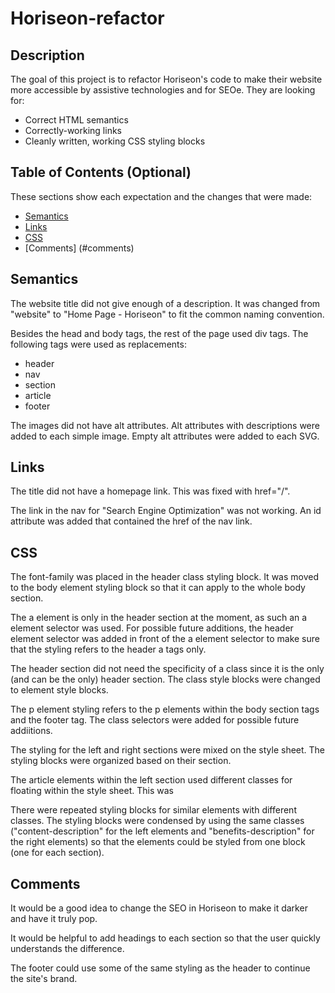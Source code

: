 # Horiseon-refactor

## Description

The goal of this project is to refactor Horiseon's code to make their website more accessible by assistive technologies and for SEOe. They are looking for: 

- Correct HTML semantics
- Correctly-working links
- Cleanly written, working CSS styling blocks

## Table of Contents (Optional)

These sections show each expectation and the changes that were made:

- [Semantics](#semantics)
- [Links](#links)
- [CSS](#css)
- [Comments] (#comments)

## Semantics

The website title did not give enough of a description. It was changed from "website" to "Home Page - Horiseon" to fit the common naming convention.

Besides the head and body tags, the rest of the page used div tags. The following tags were used as replacements: 
- header
- nav
- section
- article
- footer  

The images did not have alt attributes. Alt attributes with descriptions were added to each simple image. Empty alt attributes were added to each SVG. 

## Links
The title did not have a homepage link. This was fixed with href="/".

The link in the nav for "Search Engine Optimization" was not working. An id attribute was added that contained the href of the nav link. 

## CSS

The font-family was placed in the header class styling block. It was moved to the body element styling block so that it can apply to the whole body section. 

The a element is only in the header section at the moment, as such an a element selector was used. For possible future additions, the header element selector was added in front of the a element selector to make sure that the styling refers to the header a tags only. 

The header section did not need the specificity of a class since it is the only (and can be the only) header section. The class style blocks were changed to element style blocks. 

The p element styling refers to the p elements within the body section tags and the footer tag. The class selectors were added for possible future addiitions. 

The styling for the left and right sections were mixed on the style sheet. The styling blocks were organized based on their section. 

The article elements within the left section used different classes for floating within the style sheet. This was

There were repeated styling blocks for similar elements with different classes. The styling blocks were condensed by using the same classes ("content-description" for the left elements and "benefits-description" for the right elements) so that the elements could be styled from one block (one for each section). 

## Comments

It would be a good idea to change the SEO in Horiseon to make it darker and have it truly pop.

It would be helpful to add headings to each section so that the user quickly understands the difference. 

The footer could use some of the same styling as the header to continue the site's brand. 
